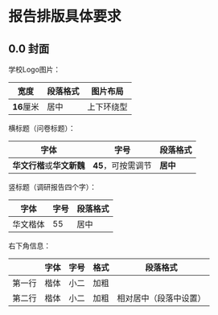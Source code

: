# 报告排版具体要求

## 0.0 封面

学校Logo图片：

| 宽度       | 段落格式 | 图片布局   |
| ---------- | -------- | ---------- |
| **16**厘米 | 居中     | 上下环绕型 |

横标题（问卷标题）：

| 字体                       | 字号               | 段落格式 |
| -------------------------- | ------------------ | -------- |
| **华文行楷**或**华文新魏** | **45**，可按需调节 | **居中** |

竖标题（调研报告四个字）：

| 字体     | 字号 | 段落格式 |
| -------- | ---- | -------- |
| 华文楷体 | 55   | 居中     |

右下角信息：

|        | 字体 | 字号 | 格式 | 段落格式               |
| ------ | ---- | ---- | ---- | ---------------------- |
| 第一行 | 楷体 | 小二 | 加粗 |                        |
| 第二行 | 楷体 | 小二 | 加粗 | 相对居中（段落中设置） |